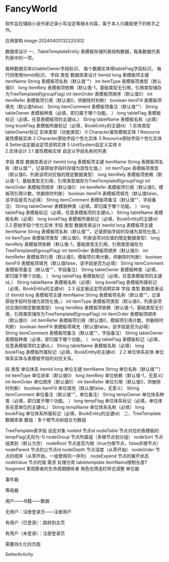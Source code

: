 # FancyWorld
软件旨在辅助小说作家记录小写设定等相关内容，属于本人兴趣驱使下的练手之作。

应用架构
image-20240403132225302

数据库设计
一、TableTemplateEntity
表模板存储列表结构数据，每条数据代表列表中的一项。

每种数据实体以tableOwner字段标识。
每个数据实体用tableFlag字段标识。
每行则使用itemId标识。
字段	类型	数据库表设计
itemId	long	表模板项主键
itemName	String	表模板项名称（默认值""）
int	itemType	表模板项类型（默认值0）
long	itemRely	表模板项依赖（默认值-1，基础类型无引用，引用类型储存为TreeTemplate的groupFlag)
int	itemOrder	表模板项顺序（默认值0）
int	itemRefer	表模板项引用（默认值0，供删除时判断）
boolean	itemFill	表模板项填充（默认值false）
String	itemComment	表模板项备注（默认值""）
String	tableOwner	表模板种类（必填，即归属于哪个功能。 ）
long	tableFlag	表模板标记（必填，任意表模板项的主键id。）
String	tableName	表模板名称（必填）
long	bookFlag	表模板所属标记（必填，BookEntity的主键id）
1.实体类型
tableOwner标记	实体类型（功能类型）
0	Character属性模板实体
1	Resource属性模板实体
2	Character原始字段个性化实体
3	Resource原始字段个性化实体
4	Setter设定器设定项说明实体
5	UnitSystem自定义实体
6	
2.实体设计
2.1 属性模板实体
自定以字段名称的列表

字段	类型	数据库表设计
itemId	long	表模板项主键
itemName	String	表模板项名称（默认值""，记录原始字段时存储为其性化值。）
int	itemType	表模板项类型（默认值0，列表该项对应值的限定数据类型）
long	itemRely	表模板项依赖（默认值-1，基础类型无引用，引用类型储存为TreeTemplate的groupFlag)
int	itemOrder	表模板项顺序（默认值0）
int	itemRefer	表模板项引用（默认值0，模板项引用计数，供删除时判断）
boolean	itemFill	表模板项填充（默认值false，该字段是否为必填）
String	itemComment	表模板项备注（默认值""，字段备注）
String	tableOwner	表模板种类（必填，即归属于哪个功能。 ）
long	tableFlag	表模板标记（必填，任意表模板项的主键id。）
String	tableName	表模板名称（必填）
long	bookFlag	表模板所属标记（必填，BookEntity的主键id）
2.2 原始字段个性化实体
字段	类型	数据库表设计
itemId	long	表模板项主键
itemName	String	表模板项名称（默认值""，记录原始字段时存储为其性化值。）
int	itemType	表模板项类型（默认值0，列表该项对应值的限定数据类型）
long	itemRely	表模板项依赖（默认值-1，基础类型无引用，引用类型储存为TreeTemplate的groupFlag)
int	itemOrder	表模板项顺序（默认值0）
int	itemRefer	表模板项引用（默认值0，模板项引用计数，供删除时判断）
boolean	itemFill	表模板项填充（默认值false，该字段是否为必填）
String	itemComment	表模板项备注（默认值""，字段备注）
String	tableOwner	表模板种类（必填，即归属于哪个功能。 ）
long	tableFlag	表模板标记（必填，任意表模板项的主键id。）
String	tableName	表模板名称（必填）
long	bookFlag	表模板所属标记（必填，BookEntity的主键id）
2.3 设定器设定项说明实体
字段	类型	数据库表设计
itemId	long	表模板项主键
itemName	String	表模板项名称（默认值""，记录原始字段时存储为其性化值。）
int	itemType	表模板项类型（默认值0，列表该项对应值的限定数据类型）
long	itemRely	表模板项依赖（默认值-1，基础类型无引用，引用类型储存为TreeTemplate的groupFlag)
int	itemOrder	表模板项顺序（默认值0）
int	itemRefer	表模板项引用（默认值0，模板项引用计数，供删除时判断）
boolean	itemFill	表模板项填充（默认值false，该字段是否为必填）
String	itemComment	表模板项备注（默认值""，字段备注）
String	tableOwner	表模板种类（必填，即归属于哪个功能。 ）
long	tableFlag	表模板标记（必填，任意表模板项的主键id。）
String	tableName	表模板名称（必填）
long	bookFlag	表模板所属标记（必填，BookEntity的主键id）
2.2 单位体系实体
单位体系实体与表模板字段的对应关系。

段	类型	单位体系
itemId	long	单位主键
itemName	String	单位名称（默认值""）
int	itemType	单位进率（默认值0）
long	itemRely	单位依赖（默认值-1，无意义)
int	itemOrder	单位顺序（默认值0）
int	itemRefer	单位引用（默认值0，供删除时判断）
boolean	itemFill	单位填充（默认值false，无意义）
String	itemComment	单位备注（默认值""，单位备注）
String	tempOwner	单位体系种类（必填，即归属于哪个功能。 ）
long	tempFlag	单位体系标记（必填，单位体系任意单位的主键id。）
String	tempName	单位体系名称（必填）
long	bookFlag	单位体系所属标记（必填，BookEntity的主键id）
二、TreeTemplate数据库表
数组：多个根节点树组合为数组

TreeTemplate表字段	设定对象
nodeId	节点id
nodeTable	节点对应的表模板的tempFlag(无则为-1)
nodeGroup	节点所属组（多根节点划分组）
nodeSort	节点组类别（默认为空）
nodeRoot	节点是否为根（true为根节点，false非根节点）
nodeParent	节点的父节点id
nodeDepth	节点深度（从零开始）
nodeOrder	节点的顺序（从零开始，一组使用同一序列）
nodeExpend	节点的展开状态
nodeValue	节点的值
需求
处理仓库
tabletemplate itemName限制长度7
feagment 里观察者的生命周期拥有者
角色也筛选栏样式调整
单位器

事件器

等级器

用户——书籍——数据

无用户：注册登录页——注册用户

有用户（已登录）：跳转到主页

有用户（未登录）：注册登录页

需要持久化的页面

SetterActivity
